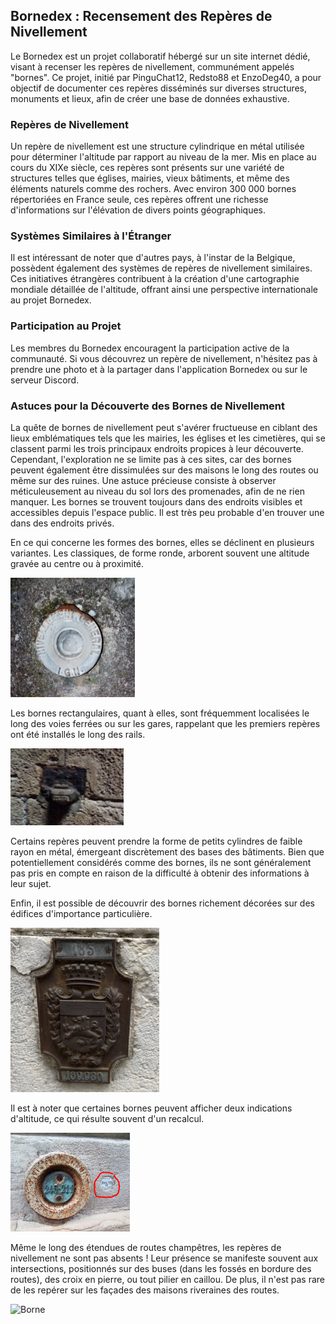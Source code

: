 ## Bornedex : Recensement des Repères de Nivellement

Le Bornedex est un projet collaboratif hébergé sur un site internet dédié, visant à recenser les repères de nivellement, communément appelés "bornes". Ce projet, initié par PinguChat12, Redsto88 et EnzoDeg40, a pour objectif de documenter ces repères disséminés sur diverses structures, monuments et lieux, afin de créer une base de données exhaustive.

### Repères de Nivellement

Un repère de nivellement est une structure cylindrique en métal utilisée pour déterminer l'altitude par rapport au niveau de la mer. Mis en place au cours du XIXe siècle, ces repères sont présents sur une variété de structures telles que églises, mairies, vieux bâtiments, et même des éléments naturels comme des rochers. Avec environ 300 000 bornes répertoriées en France seule, ces repères offrent une richesse d'informations sur l'élévation de divers points géographiques.

### Systèmes Similaires à l'Étranger
Il est intéressant de noter que d'autres pays, à l'instar de la Belgique, possèdent également des systèmes de repères de nivellement similaires. Ces initiatives étrangères contribuent à la création d'une cartographie mondiale détaillée de l'altitude, offrant ainsi une perspective internationale au projet Bornedex.

### Participation au Projet

Les membres du Bornedex encouragent la participation active de la communauté. Si vous découvrez un repère de nivellement, n'hésitez pas à prendre une photo et à la partager dans l'application Bornedex ou sur le serveur Discord.

### Astuces pour la Découverte des Bornes de Nivellement

La quête de bornes de nivellement peut s'avérer fructueuse en ciblant des lieux emblématiques tels que les mairies, les églises et les cimetières, qui se classent parmi les trois principaux endroits propices à leur découverte. Cependant, l'exploration ne se limite pas à ces sites, car des bornes peuvent également être dissimulées sur des maisons le long des routes ou même sur des ruines. Une astuce précieuse consiste à observer méticuleusement au niveau du sol lors des promenades, afin de ne rien manquer. Les bornes se trouvent toujours dans des endroits visibles et accessibles depuis l'espace public. Il est très peu probable d'en trouver une dans des endroits privés.

En ce qui concerne les formes des bornes, elles se déclinent en plusieurs variantes. Les classiques, de forme ronde, arborent souvent une altitude gravée au centre ou à proximité.

![Borne](/static/images/wiki-borne.png)

Les bornes rectangulaires, quant à elles, sont fréquemment localisées le long des voies ferrées ou sur les gares, rappelant que les premiers repères ont été installés le long des rails. 

![Borne](/static/images/wiki-borne2.png)

Certains repères peuvent prendre la forme de petits cylindres de faible rayon en métal, émergeant discrètement des bases des bâtiments. Bien que potentiellement considérés comme des bornes, ils ne sont généralement pas pris en compte en raison de la difficulté à obtenir des informations à leur sujet.

Enfin, il est possible de découvrir des bornes richement décorées sur des édifices d'importance particulière. 

![Borne](/static/images/wiki-borne3.png)

Il est à noter que certaines bornes peuvent afficher deux indications d'altitude, ce qui résulte souvent d'un recalcul.

![Borne](/static/images/wiki-borne4.png)

Même le long des étendues de routes champêtres, les repères de nivellement ne sont pas absents ! Leur présence se manifeste souvent aux intersections, positionnés sur des buses (dans les fossés en bordure des routes), des croix en pierre, ou tout pilier en caillou. De plus, il n'est pas rare de les repérer sur les façades des maisons riveraines des routes.

![Borne](/static/images/wiki-borne5.jpg)
